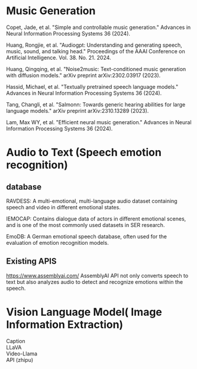 # Music Generation
Copet, Jade, et al. "Simple and controllable music generation." Advances in Neural Information Processing Systems 36 (2024).   

Huang, Rongjie, et al. "Audiogpt: Understanding and generating speech, music, sound, and talking head." Proceedings of the AAAI Conference on Artificial Intelligence. Vol. 38. No. 21. 2024.  

Huang, Qingqing, et al. "Noise2music: Text-conditioned music generation with diffusion models." arXiv preprint arXiv:2302.03917 (2023).   

Hassid, Michael, et al. "Textually pretrained speech language models." Advances in Neural Information Processing Systems 36 (2024).  

Tang, Changli, et al. "Salmonn: Towards generic hearing abilities for large language models." arXiv preprint arXiv:2310.13289 (2023).  

Lam, Max WY, et al. "Efficient neural music generation." Advances in Neural Information Processing Systems 36 (2024).

# Audio to Text (Speech emotion recognition)
## database
RAVDESS: A multi-emotional, multi-language audio dataset containing speech and video in different emotional states.

IEMOCAP: Contains dialogue data of actors in different emotional scenes, and is one of the most commonly used datasets in SER research.

EmoDB: A German emotional speech database, often used for the evaluation of emotion recognition models.
## Existing APIS
https://www.assemblyai.com/
AssemblyAI API not only converts speech to text but also analyzes audio to detect and recognize emotions within the speech.







# Vision Language Model( Image Information Extraction)
Caption  
LLaVA  
Video-Llama  
API (zhipu)  
